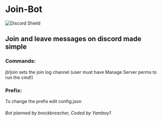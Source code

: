 # Join-Bot

![Discord Shield](https://discord.com/api/guilds/514101346992128012/widget.png?style=shield)

## Join and leave messages on discord made simple

### Commands:
jb!join <channelid>
sets the join log channel (user must have Manage Server perms to run the cmd!) 

### Prefix:
To change the prefix edit config.json

###### Bot planned by brockbreacher, Coded by Yamboy1

